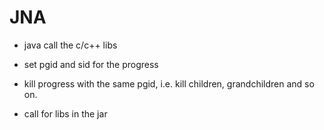 # JNA
*  java call the c/c++ libs

*  set pgid and sid for the progress

* kill progress with the same pgid, i.e. kill children, grandchildren and so on.

* call for libs in the jar